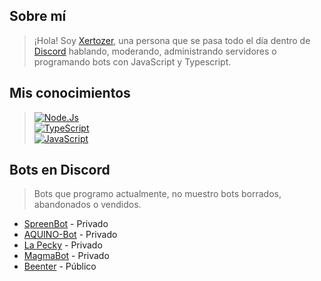 ## Sobre mí
> ¡Hola! Soy [Xertozer](https://twitter.com/Xertozer), una persona que se pasa todo el día dentro de [Discord](https://discord.com/users/604845582032306215) hablando, moderando, administrando servidores o programando bots con JavaScript y Typescript.

## Mis conocimientos
> [![Node.Js](https://img.shields.io/badge/Node.JS-339933?style=for-the-badge&logo=node.js&logoColor=white&labelColor=101010)]()<br/>
> [![TypeScript](https://img.shields.io/badge/TypeScript-3b85d1?style=for-the-badge&logo=typescript&logoColor=white&labelColor=101010)]()<br/>
> [![JavaScript](https://img.shields.io/badge/JavaScript-F7DF1E?style=for-the-badge&logo=javascript&logoColor=white&labelColor=101010)]()

## Bots en Discord
> Bots que programo actualmente, no muestro bots borrados, abandonados o vendidos.

- [SpreenBot](https://discord.gg/spreen) - Privado
- [AQUINO-Bot](https://discord.gg/aquino) - Privado
- [La Pecky](https://discord.gg/gqxcVyZ2Jk) - Privado
- [MagmaBot](https://discord.gg/magmaboi) - Privado
- [Beenter](https://discord.gg/RzrxCuFykW) - Público

